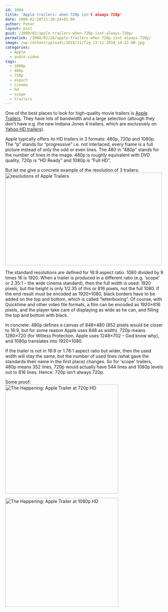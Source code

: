 ```yaml
---
id: 1004
title: 'Apple trailers: when 720p isn't always 720p'
date: 2008-02-28T21:20:24+01:00
author: Peter
layout: post
guid: /2008/02/apple-trailers-when-720p-isnt-always-720p/
permalink: /2008/02/28/apple-trailers-when-720p-isnt-always-720p/
image: /wp-content/uploads/2018/11/fig-13-11-2018_14-22-00.jpg
categories:
  - Apple
  - audio-video
tags:
  - 1080p
  - 480p
  - 720p
  - aspect
  - cinema
  - hd
  - scope
  - trailers
---
```

One of the best places to look for high-quality movie trailers is [Apple Trailers](http://www.apple.com/trailers/). They have lots of bandwidth and a large selection (altough they don't have e.g. the new Indiana Jones 4 trailers, which are exclusively on [Yahoo HD trailers](http://movies.yahoo.com/feature/hdtrailers.html)).

Apple typically offers its HD trailers in 3 formats: 480p, 720p and 1080p. The &#8220;p&#8221; stands for &#8220;progressive&#8221; i.e. not interlaced, every frame is a full picture instead of only the odd or even lines. The 480 in &#8220;480p&#8221; stands for the number of lines in the image. 480p is roughly equivalent with DVD quality, 720p is &#8220;HD Ready&#8221; and 1080p is &#8220;Full HD&#8221;.

But let me give a concrete example of the resolution of 3 trailers:  
[<img  src="http://farm4.static.flickr.com/3102/2295815779_2c784ee746.jpg" alt="resolutions of Apple Trailers" width="500" height="294" />](http://www.flickr.com/photos/pforret/2295815779/ "resolutions of Apple Trailers by PeterForret, on Flickr")  
<!--more-->

  
The standard resolutions are defined for 16:9 aspect ratio. 1080 divided by 9 times 16 is 1920. When a trailer is produced in a different ratio (e.g. &#8216;scope' or 2.35:1 &#8211; the wide cinema standard), then the full width is used: 1920 pixels, but the height is only 1/2.35 of this or 816 pixels, not the full 1080. If the end result must be encoded as 1920&#215;1080, black borders have to be added on the top and bottom, which is called &#8220;letterboxing&#8221;. Of course, with Quicktime and other video file formats, a film can be encoded as 1920&#215;816 pixels, and the player take care of displaying as wide as he can, and filling the top and bottom with black.

In concrete: 480p defines a canvas of 848&#215;480 (852 pixels would be closer to 16:9, but for some reason Apple uses 848 as width). 720p means 1280&#215;720 (for Witless Protection, Apple uses 1248&#215;702 &#8211; God know why), and 1080p translates into 1920&#215;1080.

If the trailer is not in 16:9 or 1.78:1 aspect ratio but wider, then the used width will stay the same, but the number of used lines (what gave the standards their name in the first place) changes. So for &#8216;scope' trailers, 480p means 352 lines, 720p would actually have 544 lines and 1080p levels out to 816 lines. Hence: 720p isn't always 720p.

Some proof:  
[<img  src="http://farm4.static.flickr.com/3243/2295761507_0ae429e2ab_o.jpg" alt="The Happening: Apple Trailer at 720p HD" width="360" height="346" />](http://www.flickr.com/photos/pforret/2295761507/ "The Happening: Apple Trailer at 720p HD by PeterForret, on Flickr")

[<img  src="http://farm4.static.flickr.com/3281/2296554874_97b978ab12.jpg" alt="The Happening: Apple Trailer at 1080p HD" width="360" height="346" />](http://www.flickr.com/photos/pforret/2296554874/ "The Happening: Apple Trailer at 1080p HD by PeterForret, on Flickr")